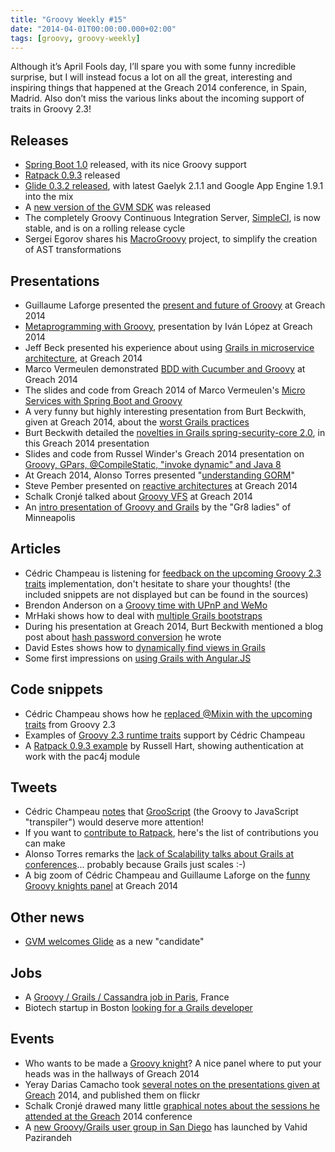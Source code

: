 ```yaml
---
title: "Groovy Weekly #15"
date: "2014-04-01T00:00:00.000+02:00"
tags: [groovy, groovy-weekly]
---
```


Although it’s April Fools day, I’ll spare you with some funny incredible surprise, but I will instead focus a lot on all the great, interesting and inspiring things that happened at the Greach 2014 conference, in Spain, Madrid. Also don’t miss the various links about the incoming support of traits in Groovy 2.3!

## Releases

*   [Spring Boot 1.0](https://spring.io/blog/2014/04/01/spring-boot-1-0-ga-released) released, with its nice Groovy support
*   [Ratpack 0.9.3](http://www.ratpack.io/versions/0.9.3) released
*   [Glide 0.3.2 released](http://glide-gae.appspot.com), with latest Gaelyk 2.1.1 and Google App Engine 1.9.1 into the mix
*   A [new version of the GVM SDK](https://twitter.com/marcovermeulen/status/448494455692079104) was released
*   The completely Groovy Continuous Integration Server, [SimpleCI](https://github.com/DirectMyFile/SimpleCI), is now stable, and is on a rolling release cycle
*   Sergei Egorov shares his [MacroGroovy](https://github.com/bsideup/MacroGroovy) project, to simplify the creation of AST transformations

## Presentations

*   Guillaume Laforge presented the [present and future of Groovy](https://speakerdeck.com/glaforge/groovy-in-2014-and-beyond) at Greach 2014
*   [Metaprogramming with Groovy](https://twitter.com/strsistemas/status/449832995089047552), presentation by Iván López at Greach 2014
*   Jeff Beck presented his experience about using [Grails in microservice architecture](http://beckje01.github.io/greach-2014-micro-service-talk/#/), at Greach 2014
*   Marco Vermeulen demonstrated [BDD with Cucumber and Groovy](https://twitter.com/marcovermeulen/status/449577949269082112) at Greach 2014
*   The slides and code from Greach 2014 of Marco Vermeulen's [Micro Services with Spring Boot and Groovy](https://twitter.com/marcovermeulen/status/449936832340717568)
*   A very funny but highly interesting presentation from Burt Beckwith, given at Greach 2014, about the [worst Grails practices](http://fr.slideshare.net/burtbeckwith/grails-worst-practices)
*   Burt Beckwith detailed the [novelties in Grails spring-security-core 2.0](http://fr.slideshare.net/burtbeckwith/whats-newinspringsecurity), in this Greach 2014 presentation
*   Slides and code from Russel Winder's Greach 2014 presentation on [Groovy, GPars, @CompileStatic, "invoke dynamic" and Java 8](https://twitter.com/russel_winder/status/449982413691949056)
*   At Greach 2014, Alonso Torres presented "[understanding GORM](http://fr.slideshare.net/alotor/understanding-gorm-greach-2014)"
*   Steve Pember presented on [reactive architectures](http://fr.slideshare.net/StevePember/distributed-reactivearchitecture) at Greach 2014
*   Schalk Cronjé talked about [Groovy VFS](http://fr.slideshare.net/ysb33r/groovy-vfs-32889561) at Greach 2014
*   An [intro presentation of Groovy and Grails](https://twitter.com/JennStrater/status/449693392054652928) by the "Gr8 ladies" of Minneapolis

## Articles

*   Cédric Champeau is listening for [feedback on the upcoming Groovy 2.3 traits](https://github.com/melix/groovy-core/blob/traits-implementation/src/spec/doc/core-traits.adoc) implementation, don't hesitate to share your thoughts! (the included snippets are not displayed but can be found in the sources)
*   Brendon Anderson on a [Groovy time with UPnP and WeMo](http://www.objectpartners.com/2014/03/25/a-groovy-time-with-upnp-and-wemo/)
*   MrHaki shows how to deal with [multiple Grails bootstraps](http://mrhaki.blogspot.fr/2014/03/grails-goodness-multiple-bootstraps.html)
*   During his presentation at Greach 2014, Burt Beckwith mentioned a blog post about [hash password conversion](http://burtbeckwith.com/blog/?p=2017) he wrote
*   David Estes shows how to [dynamically find views in Grails](http://davydotcom.com/blog/2014-03-31-dynamically-finding-views-in-grails)
*   Some first impressions on [using Grails with Angular.JS](http://www.intelligrape.com/blog/2014/03/31/using-angularjs-with-grails-app-my-first-impression/)

## Code snippets

*   Cédric Champeau shows how he [replaced @Mixin with the upcoming traits](https://twitter.com/CedricChampeau/status/449620913492094976) from Groovy 2.3
*   Examples of [Groovy 2.3 runtime traits](https://github.com/melix/groovy-core/commit/41e21072a835b7bce2e9ac6bf4826518a4de616f#diff-148d63a5430b139a17b2261ca882e7a3R647) support by Cédric Champeau
*   A [Ratpack 0.9.3 example](https://github.com/ratpack/example-books/tree/master/src/main/groovy/ratpack/example/books) by Russell Hart, showing authentication at work with the pac4j module
    
## Tweets

*   Cédric Champeau [notes](https://twitter.com/cedricchampeau/status/449609875170291713) that [GrooScript](http://grooscript.org/) (the Groovy to JavaScript "transpiler") would deserve more attention!
*   If you want to [contribute to Ratpack](https://twitter.com/ratpackweb/status/449086252701069312), here's the list of contributions you can make
*   Alonso Torres remarks the [lack of Scalability talks about Grails at conferences](https://twitter.com/alotor/status/449499586487664640)... probably because Grails just scales :-)
*   A big zoom of Cédric Champeau and Guillaume Laforge on the [funny Groovy knights panel](https://twitter.com/sebi2706/status/449456237579866112) at Greach 2014[](https://twitter.com/gvmtool/status/449807218465320960)
    

## Other news

*   [GVM welcomes Glide](https://twitter.com/gvmtool/status/449807218465320960) as a new "candidate"

## Jobs

*   A [Groovy / Grails / Cassandra job in Paris](http://www.meetup.com/Paris-Groovy-Grails/messages/66851332/), France
*   Biotech startup in Boston [looking for a Grails developer](https://twitter.com/burtbeckwith/status/448732435556335616)
    
## Events

*   Who wants to be made a [Groovy knight](https://twitter.com/CedricChampeau/status/449489765159960576)? A nice panel where to put your heads was in the hallways of Greach 2014
*   Yeray Darias Camacho took [several notes on the presentations given at Greach](https://www.flickr.com/photos/ydarias/sets/72157643259187873/) 2014, and published them on flickr
*   Schalk Cronjé drawed many little [graphical notes about the sessions he attended at the Greach](https://storify.com/glaforge/in-a-nutshell-graphical-notes-of-the-greach-2014) 2014 conference
*   A [new Groovy/Grails user group in San Diego](http://www.meetup.com/San-Diego-Groovy-Grails-Group/) has launched by Vahid Pazirandeh